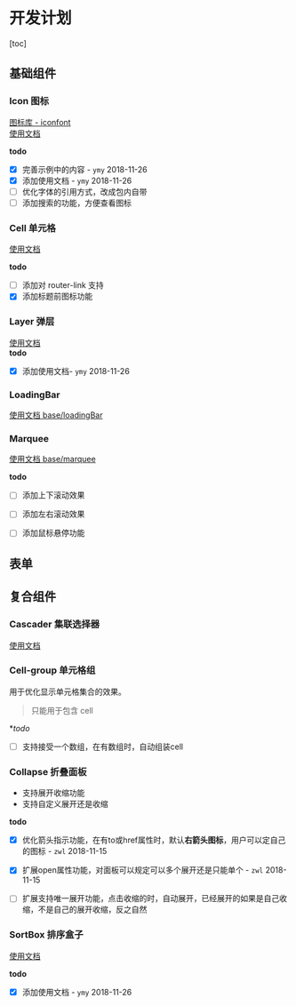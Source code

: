 # 开发计划
[toc]

## 基础组件

### Icon 图标
[图标库 - iconfont](http://iconfont.cn/manage/index?manage_type=myprojects&projectId=886927)  
[使用文档](./base/icon.md)  

**todo**  
- [x] 完善示例中的内容 - `ymy` 2018-11-26  
- [x] 添加使用文档 - `ymy` 2018-11-26  
- [ ] 优化字体的引用方式，改成包内自带
- [ ] 添加搜索的功能，方便查看图标

### Cell 单元格
[使用文档](./base/cell.md)

**todo**
- [ ] 添加对 router-link 支持
- [x] 添加标题前图标功能

### Layer 弹层  
[使用文档](./base/layer.md)   
**todo**
- [x] 添加使用文档- `ymy` 2018-11-26  


### LoadingBar
[使用文档 base/loadingBar](./base/loadingBar.md)

### Marquee
[使用文档 base/marquee](./base/marquee.md)

**todo**
- [ ] 添加上下滚动效果
- [ ] 添加左右滚动效果
- [ ] 添加鼠标悬停功能


## 表单

## 复合组件
### Cascader 集联选择器
[使用文档](./complex/cascader.md)

### Cell-group 单元格组
用于优化显示单元格集合的效果。

> 只能用于包含 cell

**todo*
- [ ] 支持接受一个数组，在有数组时，自动组装cell


### Collapse 折叠面板
- 支持展开收缩功能
- 支持自定义展开还是收缩

**todo**

- [x] 优化箭头指示功能，在有to或href属性时，默认**右箭头图标**，用户可以定自己的图标 - `zwl` 2018-11-15
- [x] 扩展open属性功能，对面板可以规定可以多个展开还是只能单个 - `zwl` 2018-11-15
- [ ] 扩展支持唯一展开功能，点击收缩的时，自动展开，已经展开的如果是自己收缩，不是自己的展开收缩，反之自然


### SortBox 排序盒子
[使用文档](./complex/sortBox.md)   

**todo**
- [x] 添加使用文档 - `ymy` 2018-11-26 

